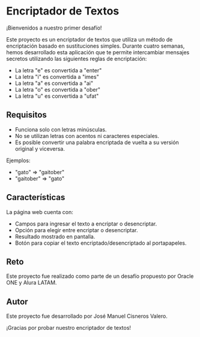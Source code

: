 # Encriptador de Textos

¡Bienvenidos a nuestro primer desafío!

Este proyecto es un encriptador de textos que utiliza un método de encriptación basado en sustituciones simples. Durante cuatro semanas, hemos desarrollado esta aplicación que te permite intercambiar mensajes secretos utilizando las siguientes reglas de encriptación:

- La letra "e" es convertida a "enter"
- La letra "i" es convertida a "imes"
- La letra "a" es convertida a "ai"
- La letra "o" es convertida a "ober"
- La letra "u" es convertida a "ufat"

## Requisitos

- Funciona solo con letras minúsculas.
- No se utilizan letras con acentos ni caracteres especiales.
- Es posible convertir una palabra encriptada de vuelta a su versión original y viceversa.

Ejemplos:
- "gato" => "gaitober"
- "gaitober" => "gato"

## Características

La página web cuenta con:

- Campos para ingresar el texto a encriptar o desencriptar.
- Opción para elegir entre encriptar o desencriptar.
- Resultado mostrado en pantalla.
- Botón para copiar el texto encriptado/desencriptado al portapapeles.

## Reto

Este proyecto fue realizado como parte de un desafío propuesto por Oracle ONE y Alura LATAM.

## Autor

Este proyecto fue desarrollado por José Manuel Cisneros Valero.

¡Gracias por probar nuestro encriptador de textos!
